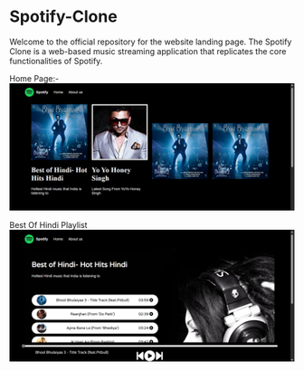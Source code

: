 # Spotify-Clone
Welcome to the official repository for the website landing page.
The Spotify Clone is a web-based music streaming application that replicates the core functionalities of Spotify. 


Home Page:-
![image alt](https://github.com/AbhayMParmar/Spotify-Clone/blob/4e41969bf7f8100cc8449e975d1d93cb3ae0aa22/img1.png)

Best Of Hindi Playlist
![image alt](https://github.com/AbhayMParmar/Spotify-Clone/blob/main/img2.png?raw=true)
